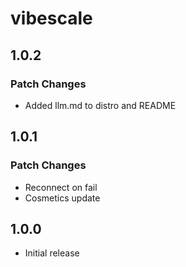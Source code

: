 # vibescale

## 1.0.2

### Patch Changes

- Added llm.md to distro and README

## 1.0.1

### Patch Changes

- Reconnect on fail
- Cosmetics update

## 1.0.0

- Initial release
